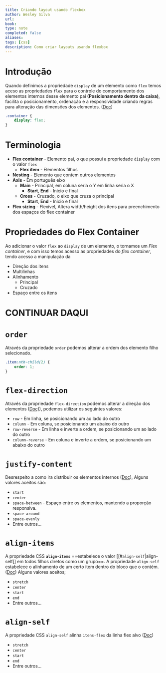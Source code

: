 ```yaml
---
title: Criando layout usando flexbox
author: Wesley Silva
url:
book:
type: note
completed: false
aliases:
tags: [css]
description: Como criar layouts usando flexbox 
---
```

# Introdução
Quando definimos a propriedade `display` de um elemento como `flex` temos aceso as propriedades `flex` para o controle do comportamento dos elementos internos desse elemento pai **(Posicionamento dentro da caixa)**, facilita o posicionamento, ordenação e a responsividade criando regras para alteração das dimensões dos elementos. ([Doc](https://developer.mozilla.org/pt-BR/docs/Web/CSS/CSS_Flexible_Box_Layout/Basic_Concepts_of_Flexbox))
```css
.container {
	display: flex;
}
```

# Terminologia
- **Flex container** - Elemento pai, o que possui a propriedade `display` com o valor `flex`
	- **Flex item** - Elementos filhos
- **Nesting** - Elemento que contem outros elementos
- **Axis** - Em português eixo
	- **Main** - Principal, em coluna seria o Y em linha seria o X
		- **Start**, **End** - Inicio e final
	- **Cross** - Cruzado, o eixo que cruza o principal
		- **Start**, **End** - Inicio e final
- **Flex sizing** - Flexível, Altera width/height dos itens para preenchimento dos espaços do flex container

# Propriedades do Flex Container
Ao adicionar o valor `flex` ao `display` de um elemento, o tornamos um *Flex container*, e com isso temos acesso as propriedades do *flex container*, tendo acesso a manipulação da
- Direção dos itens
- Multilinhas
- Alinhamento
	- Principal
	- Cruzado
- Espaço entre os itens

# CONTINUAR DAQUI


# `order`
Através da propriedade `order` podemos alterar a ordem dos elemento filho selecionado.
```css
.item:nth-child(2) {
	order: 1;
}
```
  
# `flex-direction`
Através da propriedade `flex-direction` podemos alterar a direção dos elementos ([Doc)](https://developer.mozilla.org/pt-BR/docs/Web/CSS/flex-direction)), podemos utilizar os seguintes valores:
- `row` - Em linha, se posicionando um ao lado do outro
- `column` - Em coluna, se posicionando um abaixo do outro
- `row-reverse` - Em linha e inverte a ordem, se posicionando um ao lado do outro
- `column-reverse` - Em coluna e inverte a ordem, se posicionando um abaixo do outro

# `justify-content`
Desrespeito a como ira distribuir os elementos internos ([Doc](https://developer.mozilla.org/en-US/docs/Web/CSS/justify-content)), Alguns valores aceitos são:
- `start` 
- `center`
- `space-between` - Espaço entre os elementos, mantendo a proporção responsiva.
- `space-around`
- `space-evenly`
- Entre outros...

# `align-items`
A propriedade CSS **`align-items`** ==estabelece o valor [[#`align-self`|align-self]] em todos filhos diretos como um grupo==. A propriedade `align-self` estabelece o alinhamento de um certo item dentro do bloco que o contém. ([Doc](https://developer.mozilla.org/pt-BR/docs/Web/CSS/align-items))
Alguns valores aceitos;
- `stretch`
- `center`
- `start`
- `end`
- Entre outros...

# `align-self`
A propriedade CSS `align-self` alinha `itens-flex` da linha flex alvo ([Doc](https://developer.mozilla.org/pt-BR/docs/Web/CSS/align-self))
- `stretch`
- `center`
- `start`
- `end`
- Entre outros...